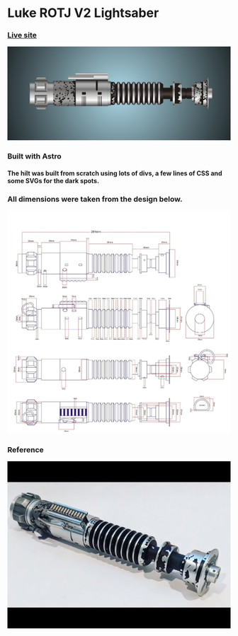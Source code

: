 # Luke ROTJ V2 Lightsaber

### [Live site](https://luke-rotj-v2-lightsaber.netlify.app)

![](/readme-images/screenshot.png)

### Built with Astro

#### The hilt was built from scratch using lots of divs, a few lines of CSS and some SVGs for the dark spots.

### All dimensions were taken from the design below.

![](/readme-images/design.jpg)

### Reference

![](/readme-images/luke-v2.jpg)